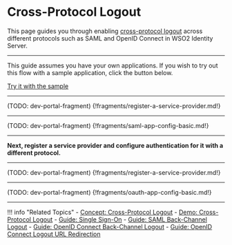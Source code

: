 # Cross-Protocol Logout

This page guides you through enabling [cross-protocol logout](TODO:insert-link-to-concept) across different protocols such as SAML and OpenID Connect in WSO2 Identity Server. 

-----

This guide assumes you have your own applications. If you wish to try out this flow with a sample application, click the button below. 

<a class="samplebtn_a" href="../../../quick-starts/cross-protocol-sample" rel="nofollow noopener">Try it with the sample</a>

----

(TODO: dev-portal-fragment)
{!fragments/register-a-service-provider.md!}

----

(TODO: dev-portal-fragment)
{!fragments/saml-app-config-basic.md!}

----

**Next, register a service provider and configure authentication for it with a different protocol.**

----

(TODO: dev-portal-fragment)
{!fragments/register-a-service-provider.md!}

----

(TODO: dev-portal-fragment)
{!fragments/oauth-app-config-basic.md!}

----

!!! info "Related Topics"
    - [Concept: Cross-Protocol Logout](TODO:insert-link-to-concept)
    - [Demo: Cross-Protocol Logout](../../../quick-starts/cross-protocol-logout-sample)
    - [Guide: Single Sign-On](../enable-single-sign-on)
    - [Guide: SAML Back-Channel Logout](TODO:insert-link)
    - [Guide: OpenID Connect Back-Channel Logout](../oidc-backchannel-logout)
    - [Guide: OpenID Connect Logout URL Redirection](../oidc-logout-url-redirection)